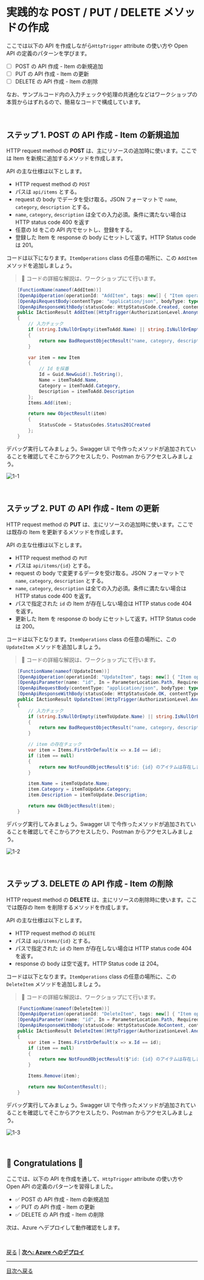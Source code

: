 # 実践的な POST / PUT / DELETE メソッドの作成

ここでは以下の API を作成しながら`HttpTrigger` attribute の使い方や Open API の定義のパターンを学びます。

- [ ] POST の API 作成 - Item の新規追加
- [ ] PUT の API 作成 - Item の更新
- [ ] DELETE の API 作成 - Item の削除

なお、サンプルコード内の入力チェックや処理の共通化などはワークショップの本質からはずれるので、簡易なコードで構成しています。

<br>

## ステップ 1. POST の API 作成 - Item の新規追加

HTTP request method の **POST** は、主にリソースの追加時に使います。ここでは Item を新規に追加するメソッドを作成します。

API の主な仕様は以下とします。

- HTTP request method の `POST`
- パスは `api/items` とする。
- request の body でデータを受け取る。JSON フォーマットで `name`, `category`, `description` とする。
- `name`, `category`, `description` は全ての入力必須。条件に満たない場合は HTTP status code 400 を返す
- 任意の Id をこの API 内でセットし、登録をする。
- 登録した Item を response の body にセットして返す。HTTP Status code は 201。

コードは以下になります。`ItemOperations` class の任意の場所に、この `AddItem` メソッドを追加しましょう。

> 📢 コードの詳細な解説は、ワークショップにて行います。

```csharp
    [FunctionName(nameof(AddItem))]
    [OpenApiOperation(operationId: "AddItem", tags: new[] { "Item operations" }, Summary = "Item を追加", Description = "name と description を指定して Item を追加します。id は GUID が自動採番されます。")]
    [OpenApiRequestBody(contentType: "application/json", bodyType: typeof(ItemToAdd), Description = "登録する Item の値", Required = true)]
    [OpenApiResponseWithBody(statusCode: HttpStatusCode.Created, contentType: "application/json", bodyType: typeof(Item), Description = "追加した Item")]
    public IActionResult AddItem([HttpTrigger(AuthorizationLevel.Anonymous, "post", Route = "items")] ItemToAdd itemToAdd)
    {
        // 入力チェック
        if (string.IsNullOrEmpty(itemToAdd.Name) || string.IsNullOrEmpty(itemToAdd.Category) || string.IsNullOrEmpty(itemToAdd.Description))
        {
            return new BadRequestObjectResult("name, category, description の入力は必須です。");
        }

        var item = new Item
        {
            // Id を採番
            Id = Guid.NewGuid().ToString(),
            Name = itemToAdd.Name,
            Category = itemToAdd.Category,
            Description = itemToAdd.Description
        };
        Items.Add(item);

        return new ObjectResult(item)
        {
            StatusCode = StatusCodes.Status201Created
        };
    }
```

デバッグ実行してみましょう。Swagger UI で今作ったメソッドが追加されていることを確認してそこからアクセスしたり、Postman からアクセスしみましょう。

![1-1](./images/create-methods_1-1.png)


<br>

## ステップ 2. PUT の API 作成 - Item の更新

HTTP request method の **PUT** は、主にリソースの追加時に使います。ここでは既存の Item を更新するメソッドを作成します。

API の主な仕様は以下とします。

- HTTP request method の `PUT`
- パスは `api/items/{id}` とする。
- request の body で変更するデータを受け取る。JSON フォーマットで `name`, `category`, `description` とする。
- `name`, `category`, `description` は全ての入力必須。条件に満たない場合は HTTP status code 400 を返す。
- パスで指定された `id` の Item が存在しない場合は HTTP status code 404 を返す。
- 更新した Item を response の body にセットして返す。HTTP Status code は 200。

コードは以下となります。`ItemOperations` class の任意の場所に、この `UpdateItem` メソッドを追加しましょう。

> 📢 コードの詳細な解説は、ワークショップにて行います。

```csharp
    [FunctionName(nameof(UpdateItem))]
    [OpenApiOperation(operationId: "UpdateItem", tags: new[] { "Item operations" }, Summary = "Item を更新", Description = "Item を更新します。")]
    [OpenApiParameter(name: "id", In = ParameterLocation.Path, Required = true, Type = typeof(string), Description = "更新する Item の Id")]
    [OpenApiRequestBody(contentType: "application/json", bodyType: typeof(ItemToAdd), Description = "更新するアイテムの name と description", Required = true)]
    [OpenApiResponseWithBody(statusCode: HttpStatusCode.OK, contentType: "application/json", bodyType: typeof(Item), Description = "更新した Item")]
    public IActionResult UpdateItem([HttpTrigger(AuthorizationLevel.Anonymous, "put", Route = "items/{id}")] Item itemToUpdate, string id)
    {
        // 入力チェック
        if (string.IsNullOrEmpty(itemToUpdate.Name) || string.IsNullOrEmpty(itemToUpdate.Category) || string.IsNullOrEmpty(itemToUpdate.Description))
        {
            return new BadRequestObjectResult("name, category, description の入力は必須です。");
        }

        // item の存在チェック
        var item = Items.FirstOrDefault(x => x.Id == id);
        if (item == null)
        {
            return new NotFoundObjectResult($"id: {id} のアイテムは存在しません。");
        }

        item.Name = itemToUpdate.Name;
        item.Category = itemToUpdate.Category;
        item.Description = itemToUpdate.Description;

        return new OkObjectResult(item);
    }
```

デバッグ実行してみましょう。Swagger UI で今作ったメソッドが追加されていることを確認してそこからアクセスしたり、Postman からアクセスしみましょう。

![1-2](./images/create-methods_1-2.png)


<br>

## ステップ 3. DELETE の API 作成 - Item の削除

HTTP request method の **DELETE** は、主にリソースの削除時に使います。ここでは既存の Item を削除するメソッドを作成します。

API の主な仕様は以下とします。

- HTTP request method の `DELETE`
- パスは `api/items/{id}` とする。
- パスで指定された `id` の Item が存在しない場合は HTTP status code 404 を返す。
- response の body は空で返す。HTTP Status code は 204。

コードは以下となります。`ItemOperations` class の任意の場所に、この `DeleteItem` メソッドを追加しましょう。

> 📢 コードの詳細な解説は、ワークショップにて行います。

```csharp
    [FunctionName(nameof(DeleteItem))]
    [OpenApiOperation(operationId: "DeleteItem", tags: new[] { "Item operations" }, Summary = "Item を削除", Description = "item を削除します。")]
    [OpenApiParameter(name: "id", In = ParameterLocation.Path, Required = true, Type = typeof(string), Description = "削除するアイテムの id")]
    [OpenApiResponseWithBody(statusCode: HttpStatusCode.NoContent, contentType: "application/json", bodyType: typeof(string), Description = "The No content response")]
    public IActionResult DeleteItem([HttpTrigger(AuthorizationLevel.Anonymous, "delete", Route = "items/{id}")] HttpRequest req, string id)
    {
        var item = Items.FirstOrDefault(x => x.Id == id);
        if (item == null)
        {
            return new NotFoundObjectResult($"id: {id} のアイテムは存在しません。");
        }

        Items.Remove(item);

        return new NoContentResult();
    }
```

デバッグ実行してみましょう。Swagger UI で今作ったメソッドが追加されていることを確認してそこからアクセスしたり、Postman からアクセスしみましょう。

![1-3](./images/create-methods_1-3.png)


<br>

## 🎉 Congratulations 🎉

ここでは、以下の API を作成を通して、`HttpTrigger` attribute の使い方や Open API の定義のパターンを習得しました。

- ✅ POST の API 作成 - Item の新規追加
- ✅ PUT の API 作成 - Item の更新
- ✅ DELETE の API 作成 - Item の削除

次は、Azure へデプロイして動作確認をします。

<br>

[戻る](./create-get-methods.md) | [**次へ: Azure へのデプロイ**](./deploy-to-azure.md)

----

[目次へ戻る](./selfpaced-handson.md)
